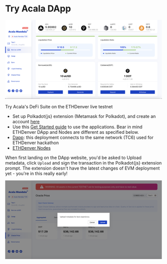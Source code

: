 # Try Acala DApp

![](../../.gitbook/assets/screen-shot-2021-02-03-at-4.41.26-pm.png)

Try Acala's DeFi Suite on the ETHDenver live testnet

* Set up Polkadot{js} extension (Metamask for Polkadot), and create an account [here](https://wiki.polkadot.network/docs/en/learn-account-generation#polkadotjs-browser-plugin)
* Use this [Get Started guide](https://wiki.acala.network/learn/get-started) to use the applications. Bear in mind ETHDenver DApp and Nodes are different as specified below.
* [Dapp](https://acala-dapp-git-update-acalanetwork.vercel.app): this deployment connects to the same network (TC6) used for ETHDenver hackathon 
* [ETHDenver Nodes](https://wiki.acala.network/learn/get-started/public-nodes#latest-ethdenver-nodes)

When first landing on the DApp website, you'd be asked to Upload metadata, click `Upload` and sign the transaction in the Polkadot{js} extension prompt. The extension doesn't have the latest changes of EVM deployment yet - you're in this really early! 

![](<../../.gitbook/assets/screen-shot-2021-02-03-at-4.39.46-pm (1) (1) (1) (1) (1).png>)





